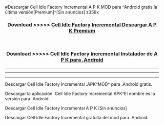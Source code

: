 #Descargar Cell Idle Factory Incremental  A P K MOD para ^Android gratis.la última versión[Premium]^[Sin anuncios] z358x



<div align="center">
<h3>Download >>>>> <a href="https://es-web.web.app/?es= ${title}">Cell Idle Factory Incremental  Descargar A P K Premium</a></h3><br>

<h3>Download >>>>> <a href="https://es-web.web.app/?es= ${title}">Cell Idle Factory Incremental  Instalador de A P K para .Android</a></h3>
</div>


----------------------------------------------------------

----------------------------------------------------------

----------------------------------------------------------

Descargar Cell Idle Factory Incremental  .APK^MOD^ para .Android gratis.

Descargar la aplicación. Cell Idle Factory Incremental  APK^El nombre es la versión para .Android.

Descargar Cell Idle Factory Incremental  A P K [Sin anuncios]

Descargar Cell Idle Factory Incremental  gratuita del mod para .Android.